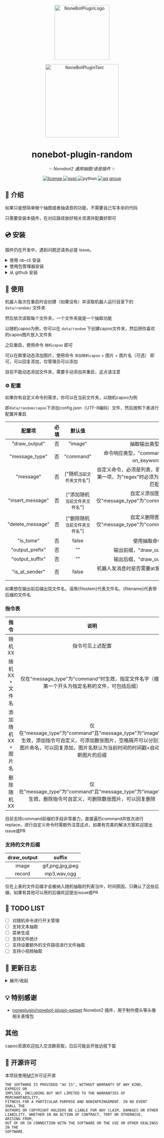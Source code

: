 <div align="center">
  <a href="https://v2.nonebot.dev/store"><img src="https://github.com/A-kirami/nonebot-plugin-template/blob/resources/nbp_logo.png" width="180" height="180" alt="NoneBotPluginLogo"></a>
  <br>
  <p><img src="https://github.com/A-kirami/nonebot-plugin-template/blob/resources/NoneBotPlugin.svg" width="240" alt="NoneBotPluginText"></p>
</div>

<div align="center">

# nonebot-plugin-random

_✨ Nonebot2 通用抽图/语音插件 ✨_


<a href="./LICENSE">
    <img src="https://img.shields.io/github/license/jcjrobert/nonebot-plugin-random.svg" alt="license">
</a>
<a href="https://pypi.python.org/pypi/nonebot-plugin-random">
    <img src="https://img.shields.io/pypi/v/nonebot-plugin-random.svg" alt="pypi">
</a>
<img src="https://img.shields.io/badge/python-3.8+-blue.svg" alt="python">
<a href="https://jq.qq.com/?_wv=1027&k=x4krZXBW">
    <img src="https://img.shields.io/badge/QQ%E7%BE%A4-816538892-orange" alt="qq group">
</a>

</div>

## 📖 介绍

如果只是想简单做个抽图或者抽语音的功能，不需要自己写多余的代码

只需要安装本插件，在对应路径放好相关资源并配置好即可

## 💿 安装
插件仍在开发中，遇到问题还请务必提 issue。

<details>
<summary>使用 nb-cli 安装</summary>
在 nonebot2 项目的根目录下打开命令行, 输入以下指令即可安装

    nb plugin install nonebot-plugin-random

</details>

<details>
<summary>使用包管理器安装</summary>
在 nonebot2 项目的插件目录下, 打开命令行, 根据你使用的包管理器, 输入相应的安装命令

<details>
<summary>pip</summary>

    pip install nonebot-plugin-random
</details>
<details>
<summary>pdm</summary>

    pdm add nonebot-plugin-random
</details>
<details>
<summary>poetry</summary>

    poetry add nonebot-plugin-random
</details>
<details>
<summary>conda</summary>

    conda install nonebot-plugin-random
</details>

打开 nonebot2 项目的 `bot.py` 文件, 在其中写入

    nonebot.load_plugin('nonebot-plugin-random')

</details>

<details>
<summary>从 github 安装</summary>
在 nonebot2 项目的插件目录下, 打开命令行, 输入以下命令克隆此储存库

    git clone https://github.com/jcjrobert/nonebot-plugin-random.git

打开 nonebot2 项目的 `bot.py` 文件, 在其中写入

    nonebot.load_plugin('src.plugins.nonebot-plugin-random')

</details>

## 🎉 使用

机器人每次在重启时会创建（如果没有）并读取机器人运行目录下的 `data/random/` 文件夹

然后依次读取每个文件夹，一个文件夹就是一个抽取功能

以随机capoo为例，你可以在 `data/random` 下创建capoo文件夹，然后把你喜欢的capoo图片放入文件夹

之后重启，使用命令 `随机capoo` 即可

可以在群里动态添加图片，使用命令 `添加随机capoo` + 图片 + 图片名（可选） 即可，可以回复添加，仅管理员可以添加

目前不能动态添加文件夹，需要手动添加并重启，这点请注意

### ⚙️ 配置

如果你有自定义命令的需求，你可以在当前文件夹，以随机capoo为例

即`data/random/capoo`下添加config.json（UTF-8编码）文件，然后按照下表进行配置并重启

| 配置项 | 必填 | 默认值 | 说明 |
|:-----:|:----:|:----:|:----:|
| "draw_output" | 否 | "image" | 抽取输出类型，有"image"/"record" |
| "message_type" | 否 | "command" | 命令响应类型，"command"即on_command，"keyword"即on_keyword, "regex"即on_regex |
| "message" | 否 | ["随机`当前文件夹文件名`"] | 自定义命令，必须是列表，若"message_type"为"keyword"时只取第一项，为"regex"时必须为两项，第一项是正则表达式，第二项是匹配表达式的命令 |
| "insert_message" | 否 | ["添加随机`当前文件夹文件名`"] | 自定义添加图片命令，必须是列表，仅"message_type"为"command"且"message_type"为"image"时有效 |
| "delete_message" | 否 | ["删除随机`当前文件夹文件名`"] | 自定义删除图片命令，必须是列表，仅"message_type"为"command"且"message_type"为"image"时有效 |
| "is_tome" | 否 | false | 使用抽取命令时是否需要at机器人 |
| "output_prefix" | 否 | "" | 输出前缀，"draw_output"为"record"下该配置无效 |
| "output_suffix" | 否 | "" | 输出后缀，"draw_output"为"record"下该配置无效 |
| "is_at_sender" | 否 | false | 机器人发消息时是否需要at发送者，"draw_output"为"record"下该配置无效 |

如果想在输出前后缀出现文件名，请用{filestem}代表文件名，{filename}代表带后缀的文件名

### 指令表

| 指令 | 说明 |
|:-----:|:----:|
| 随机XX | 指令可见上述配置|
| 随机XX + 文件名 | 仅在"message_type"为"command"时生效，指定文件名字（搜索第一个开头为指定名称的文件，可包括后缀） |
| 添加随机XX + 图片名 | 仅在"message_type"为"command"且"message_type"为"image"时生效，添加指令可自定义，可添加数张图片，空格隔开可以分别对图片命名，可以回复添加，图片名默认为当前时间的时间戳+自动判断图片的后缀 |
| 删除随机XX | 仅在"message_type"为"command"且"message_type"为"image"时生效，删除指令可自定义，可删除数张图片，可以回复删除 |

目前去除command前缀的手段非常暴力，直接遍历command并依次进行replace，进行自定义命令时需额外注意这点，如果有完美的解决方案欢迎提出issue或PR

### 支持的文件后缀

| draw_output | suffix |
|:-----:|:----:|
| image | gif,png,jpg,jpeg |
| record | mp3,wav,ogg |

仅在上表的文件后缀才会被纳入随机抽取的列表当中，时间原因，只确认了这些后缀，如果有其他可以用的后缀欢迎提出issue或PR

## 📝 TODO LIST

- [ ] 对随机命令进行开关管理
- [ ] 支持文本抽取
- [ ] 菜单生成
- [ ] 支持文件统计
- [ ] 支持设置额外的文件路径进行文件抽取
- [ ] 支持小视频抽取

## 📝 更新日志

<details>
<summary>展开/收起</summary>

### 0.0.8

- 支持动态删除图片（仅command）

### 0.0.7

- 规定读取config.json文件必须为UTF-8编码
- 输出前后缀支持文件名
- 添加图片仅管理员可以操作

### 0.0.6

- 支持动态添加图片（仅command）

### 0.0.5

- 支持根据文件名定向抽取文件（仅command）

### 0.0.4

- 去除draw_mode，现在可以抽取该文件夹下符合格式的全部文件
- 代码优化，分离config

### 0.0.3

- 支持正则命令匹配

### 0.0.2

- 修复未配置"message"时不能正常使用随机命令的bug
- 支持输出前后缀配置和at发送者

### 0.0.1

- 插件初次发布

</details>

## 💡 特别感谢

- [noneplugin/nonebot-plugin-petpet](https://github.com/noneplugin/nonebot-plugin-petpet) Nonebot2 插件，用于制作摸头等头像相关表情包

## 其他

capoo资源欢迎加入交流群获取，日后可能会开放远程下载

## 📄 开源许可

本项目使用[MIT](./LICENSE)许可证开源

    THE SOFTWARE IS PROVIDED "AS IS", WITHOUT WARRANTY OF ANY KIND, EXPRESS OR
    IMPLIED, INCLUDING BUT NOT LIMITED TO THE WARRANTIES OF MERCHANTABILITY,
    FITNESS FOR A PARTICULAR PURPOSE AND NONINFRINGEMENT. IN NO EVENT SHALL THE
    AUTHORS OR COPYRIGHT HOLDERS BE LIABLE FOR ANY CLAIM, DAMAGES OR OTHER
    LIABILITY, WHETHER IN AN ACTION OF CONTRACT, TORT OR OTHERWISE, ARISING FROM,
    OUT OF OR IN CONNECTION WITH THE SOFTWARE OR THE USE OR OTHER DEALINGS IN THE
    SOFTWARE.